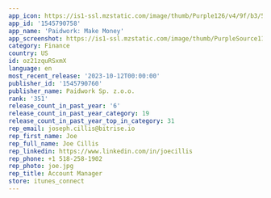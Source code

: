 ```yaml
---
app_icon: https://is1-ssl.mzstatic.com/image/thumb/Purple126/v4/9f/b3/57/9fb3577b-8dba-ef43-3d71-1f9b2ca51b76/AppIcon-1x_U007emarketing-0-7-0-85-220.png/1024x1024bb.png
app_id: '1545790758'
app_name: 'Paidwork: Make Money'
app_screenshot: https://is1-ssl.mzstatic.com/image/thumb/PurpleSource112/v4/ba/03/dd/ba03dd11-8754-1880-1718-092d591b6538/a3b133f5-e740-4c77-b98c-f6ff40b7538a_ZAREKLAMY_grafiki2_v7__retina_zmiany__U2014_Odzyskano.psdRETINA1.jpg/1242x2688bb.png
category: Finance
country: US
id: oz21zquRSxmX
language: en
most_recent_release: '2023-10-12T00:00:00'
publisher_id: '1545790760'
publisher_name: Paidwork Sp. z.o.o.
rank: '351'
release_count_in_past_year: '6'
release_count_in_past_year_category: 19
release_count_in_past_year_top_in_category: 31
rep_email: joseph.cillis@bitrise.io
rep_first_name: Joe
rep_full_name: Joe Cillis
rep_linkedin: https://www.linkedin.com/in/joecillis
rep_phone: +1 518-258-1902
rep_photo: joe.jpg
rep_title: Account Manager
store: itunes_connect
---
```

